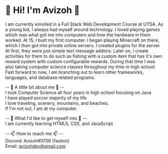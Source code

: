 <h1>👋 Hi! I'm Avizoh 👋</h1>

I am currently enrolled in a Full Stack Web Development Course at UTSA. As a young kid, I always had myself around technology.
I loved playing games which was what got me into computers and how the hardware in them worked. At 15, I built my first computer. I began playing
Minecraft on there, which I then got into private online servers. I created plugins for the server. At first, they were just simple text message 
addons. Later on, I create activities for them to do such as fishing with a custom item that has it's own reward system with custom configurable
rewards. During that time I was also taking computer science classes throughout my time in high school. Fast forward to now, I am branching out
to learn other frameworks, languages, and database related programs.

-- 👀 A little bit about me 👀 --<br />
I took Computer Science all four years in high school focusing on Java<br />
I have played soccer majority of my life<br />
I love traveling, scenery, mountains, and beaches.<br />
If I'm not out, I am at my computer.<br />

-- 🌱 What I'd like to get myself into 🌱 --<br />
I am currently learning HTML5, CSS, and JavaScript<br />

-- 📫 How to reach me 📫 --<br />
Discord: Avizoh#0708 (fastest)<br />
Email: avizohdev@gmail.com
